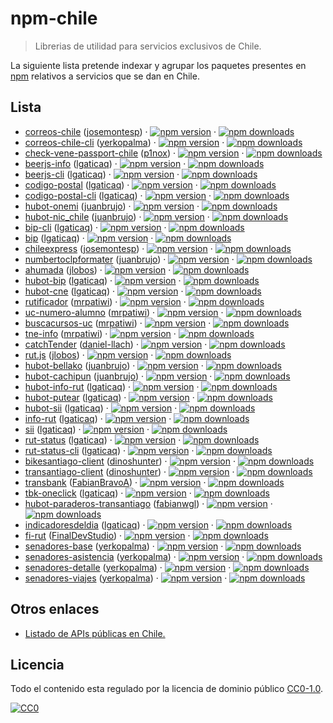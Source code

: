 npm-chile
=========

> Librerias de utilidad para servicios exclusivos de Chile.

La siguiente lista pretende indexar y agrupar los paquetes presentes en [npm](https://www.npmjs.com/) relativos a servicios que se dan en Chile. 

## Lista

- [correos-chile](https://www.npmjs.com/package/correos-chile) ([josemontesp](https://github.com/josemontesp)) 
· [![npm version](https://img.shields.io/npm/v/correos-chile.svg?style=flat-square)](https://www.npmjs.com/package/correos-chile) 
· [![npm downloads](https://img.shields.io/npm/dm/correos-chile.svg?style=flat-square)](https://www.npmjs.com/package/correos-chile)
- [correos-chile-cli](https://www.npmjs.com/package/correos-chile-cli) ([yerkopalma](https://github.com/YerkoPalma)) 
· [![npm version](https://img.shields.io/npm/v/correos-chile-cli.svg?style=flat-square)](https://www.npmjs.com/package/correos-chile-cli) 
· [![npm downloads](https://img.shields.io/npm/dm/correos-chile-cli.svg?style=flat-square)](https://www.npmjs.com/package/correos-chile-cli)
- [check-vene-passport-chile](https://www.npmjs.com/package/check-vene-passport-chile) ([p1nox](https://github.com/p1nox)) 
· [![npm version](https://img.shields.io/npm/v/check-vene-passport-chile.svg?style=flat-square)](https://www.npmjs.com/package/check-vene-passport-chile) 
· [![npm downloads](https://img.shields.io/npm/dm/check-vene-passport-chile.svg?style=flat-square)](https://www.npmjs.com/package/check-vene-passport-chile)
- [beerjs-info](https://www.npmjs.com/package/beerjs-info) ([lgaticaq](https://github.com/lgaticaq)) 
· [![npm version](https://img.shields.io/npm/v/beerjs-info.svg?style=flat-square)](https://www.npmjs.com/package/beerjs-info) 
· [![npm downloads](https://img.shields.io/npm/dm/beerjs-info.svg?style=flat-square)](https://www.npmjs.com/package/beerjs-info)
- [beerjs-cli](https://www.npmjs.com/package/beerjs-cli) ([lgaticaq](https://github.com/lgaticaq)) 
· [![npm version](https://img.shields.io/npm/v/beerjs-cli.svg?style=flat-square)](https://www.npmjs.com/package/beerjs-cli) 
· [![npm downloads](https://img.shields.io/npm/dm/beerjs-cli.svg?style=flat-square)](https://www.npmjs.com/package/beerjs-cli)
- [codigo-postal](https://www.npmjs.com/package/codigo-postal) ([lgaticaq](https://github.com/lgaticaq)) 
· [![npm version](https://img.shields.io/npm/v/codigo-postal.svg?style=flat-square)](https://www.npmjs.com/package/codigo-postal) 
· [![npm downloads](https://img.shields.io/npm/dm/codigo-postal.svg?style=flat-square)](https://www.npmjs.com/package/codigo-postal)
- [codigo-postal-cli](https://www.npmjs.com/package/codigo-postal-cli) ([lgaticaq](https://github.com/lgaticaq)) 
· [![npm version](https://img.shields.io/npm/v/codigo-postal-cli.svg?style=flat-square)](https://www.npmjs.com/package/codigo-postal-cli) 
· [![npm downloads](https://img.shields.io/npm/dm/codigo-postal-cli.svg?style=flat-square)](https://www.npmjs.com/package/codigo-postal-cli)
- [hubot-onemi](https://www.npmjs.com/package/hubot-onemi) ([juanbrujo](https://github.com/juanbrujo)) 
· [![npm version](https://img.shields.io/npm/v/hubot-onemi.svg?style=flat-square)](https://www.npmjs.com/package/hubot-onemi) 
· [![npm downloads](https://img.shields.io/npm/dm/hubot-onemi.svg?style=flat-square)](https://www.npmjs.com/package/hubot-onemi)
- [hubot-nic_chile](https://www.npmjs.com/package/hubot-nic_chile) ([juanbrujo](https://github.com/juanbrujo)) 
· [![npm version](https://img.shields.io/npm/v/hubot-nic_chile.svg?style=flat-square)](https://www.npmjs.com/package/hubot-nic_chile) 
· [![npm downloads](https://img.shields.io/npm/dm/hubot-nic_chile.svg?style=flat-square)](https://www.npmjs.com/package/hubot-nic_chile)
- [bip-cli](https://www.npmjs.com/package/bip-cli) ([lgaticaq](https://github.com/lgaticaq)) 
· [![npm version](https://img.shields.io/npm/v/bip-cli.svg?style=flat-square)](https://www.npmjs.com/package/bip-cli) 
· [![npm downloads](https://img.shields.io/npm/dm/bip-cli.svg?style=flat-square)](https://www.npmjs.com/package/bip-cli)
- [bip](https://www.npmjs.com/package/bip) ([lgaticaq](https://github.com/lgaticaq)) 
· [![npm version](https://img.shields.io/npm/v/bip.svg?style=flat-square)](https://www.npmjs.com/package/bip) 
· [![npm downloads](https://img.shields.io/npm/dm/bip.svg?style=flat-square)](https://www.npmjs.com/package/bip)
- [chileexpress](https://www.npmjs.com/package/chileexpress) ([josemontesp](https://github.com/josemontesp)) 
· [![npm version](https://img.shields.io/npm/v/chileexpress.svg?style=flat-square)](https://www.npmjs.com/package/chileexpress) 
· [![npm downloads](https://img.shields.io/npm/dm/chileexpress.svg?style=flat-square)](https://www.npmjs.com/package/chileexpress)
- [numbertoclpformater](https://www.npmjs.com/package/numbertoclpformater) ([juanbrujo](https://github.com/juanbrujo)) 
· [![npm version](https://img.shields.io/npm/v/numbertoclpformater.svg?style=flat-square)](https://www.npmjs.com/package/numbertoclpformater) 
· [![npm downloads](https://img.shields.io/npm/dm/numbertoclpformater.svg?style=flat-square)](https://www.npmjs.com/package/numbertoclpformater)
- [ahumada](https://www.npmjs.com/package/ahumada) ([jlobos](https://github.com/jlobos)) 
· [![npm version](https://img.shields.io/npm/v/ahumada.svg?style=flat-square)](https://www.npmjs.com/package/ahumada) 
· [![npm downloads](https://img.shields.io/npm/dm/ahumada.svg?style=flat-square)](https://www.npmjs.com/package/ahumada)
- [hubot-bip](https://www.npmjs.com/package/hubot-bip) ([lgaticaq](https://github.com/lgaticaq))
· [![npm version](https://img.shields.io/npm/v/hubot-bip.svg?style=flat-square)](https://www.npmjs.com/package/hubot-bip) 
· [![npm downloads](https://img.shields.io/npm/dm/hubot-bip.svg?style=flat-square)](https://www.npmjs.com/package/hubot-bip)
- [hubot-cne](https://www.npmjs.com/package/hubot-cne) ([lgaticaq](https://github.com/lgaticaq))
· [![npm version](https://img.shields.io/npm/v/hubot-cne.svg?style=flat-square)](https://www.npmjs.com/package/hubot-cne) 
· [![npm downloads](https://img.shields.io/npm/dm/hubot-cne.svg?style=flat-square)](https://www.npmjs.com/package/hubot-cne)
- [rutificador](https://www.npmjs.com/package/rutificador) ([mrpatiwi](https://github.com/mrpatiwi))
· [![npm version](https://img.shields.io/npm/v/rutificador.svg?style=flat-square)](https://www.npmjs.com/package/rutificador) 
· [![npm downloads](https://img.shields.io/npm/dm/rutificador.svg?style=flat-square)](https://www.npmjs.com/package/rutificador)
- [uc-numero-alumno](https://www.npmjs.com/package/uc-numero-alumno) ([mrpatiwi](https://github.com/mrpatiwi))
· [![npm version](https://img.shields.io/npm/v/uc-numero-alumno.svg?style=flat-square)](https://www.npmjs.com/package/uc-numero-alumno) 
· [![npm downloads](https://img.shields.io/npm/dm/uc-numero-alumno.svg?style=flat-square)](https://www.npmjs.com/package/uc-numero-alumno)
- [buscacursos-uc](https://www.npmjs.com/package/buscacursos-uc) ([mrpatiwi](https://github.com/mrpatiwi))
· [![npm version](https://img.shields.io/npm/v/buscacursos-uc.svg?style=flat-square)](https://www.npmjs.com/package/buscacursos-uc) 
· [![npm downloads](https://img.shields.io/npm/dm/buscacursos-uc.svg?style=flat-square)](https://www.npmjs.com/package/buscacursos-uc)
- [tne-info](https://www.npmjs.com/package/tne-info) ([mrpatiwi](https://github.com/mrpatiwi))
· [![npm version](https://img.shields.io/npm/v/tne-info.svg?style=flat-square)](https://www.npmjs.com/package/tne-info) 
· [![npm downloads](https://img.shields.io/npm/dm/tne-info.svg?style=flat-square)](https://www.npmjs.com/package/tne-info)
- [catchTender](https://www.npmjs.com/package/catchTender) ([daniel-llach](https://github.com/daniel-llach))
· [![npm version](https://img.shields.io/npm/v/catchTender.svg?style=flat-square)](https://www.npmjs.com/package/catchTender) 
· [![npm downloads](https://img.shields.io/npm/dm/catchTender.svg?style=flat-square)](https://www.npmjs.com/package/catchTender)
- [rut.js](https://www.npmjs.com/package/rut.js) ([jlobos](https://github.com/jlobos))
· [![npm version](https://img.shields.io/npm/v/rut.js.svg?style=flat-square)](https://www.npmjs.com/package/rut.js) 
· [![npm downloads](https://img.shields.io/npm/dm/rut.js.svg?style=flat-square)](https://www.npmjs.com/package/rut.js)
- [hubot-bellako](https://www.npmjs.com/package/hubot-bellako) ([juanbrujo](https://github.com/juanbrujo)) 
· [![npm version](https://img.shields.io/npm/v/hubot-bellako.svg?style=flat-square)](https://www.npmjs.com/package/hubot-bellako) 
· [![npm downloads](https://img.shields.io/npm/dm/hubot-bellako.svg?style=flat-square)](https://www.npmjs.com/package/hubot-bellako)
- [hubot-cachipun](https://www.npmjs.com/package/hubot-cachipun) ([juanbrujo](https://github.com/juanbrujo)) 
· [![npm version](https://img.shields.io/npm/v/hubot-cachipun.svg?style=flat-square)](https://www.npmjs.com/package/hubot-cachipun) 
· [![npm downloads](https://img.shields.io/npm/dm/hubot-cachipun.svg?style=flat-square)](https://www.npmjs.com/package/hubot-cachipun)
- [hubot-info-rut](https://www.npmjs.com/package/hubot-info-rut) ([lgaticaq](https://github.com/lgaticaq)) 
· [![npm version](https://img.shields.io/npm/v/hubot-info-rut.svg?style=flat-square)](https://www.npmjs.com/package/hubot-info-rut) 
· [![npm downloads](https://img.shields.io/npm/dm/hubot-info-rut.svg?style=flat-square)](https://www.npmjs.com/package/hubot-info-rut)
- [hubot-putear](https://www.npmjs.com/package/hubot-putear) ([lgaticaq](https://github.com/lgaticaq)) 
· [![npm version](https://img.shields.io/npm/v/hubot-putear.svg?style=flat-square)](https://www.npmjs.com/package/hubot-putear) 
· [![npm downloads](https://img.shields.io/npm/dm/hubot-putear.svg?style=flat-square)](https://www.npmjs.com/package/hubot-putear)
- [hubot-sii](https://www.npmjs.com/package/hubot-sii) ([lgaticaq](https://github.com/lgaticaq)) 
· [![npm version](https://img.shields.io/npm/v/hubot-sii.svg?style=flat-square)](https://www.npmjs.com/package/hubot-sii) 
· [![npm downloads](https://img.shields.io/npm/dm/hubot-sii.svg?style=flat-square)](https://www.npmjs.com/package/hubot-sii)
- [info-rut](https://www.npmjs.com/package/info-rut) ([lgaticaq](https://github.com/lgaticaq)) 
· [![npm version](https://img.shields.io/npm/v/info-rut.svg?style=flat-square)](https://www.npmjs.com/package/info-rut) 
· [![npm downloads](https://img.shields.io/npm/dm/info-rut.svg?style=flat-square)](https://www.npmjs.com/package/info-rut)
- [sii](https://www.npmjs.com/package/sii) ([lgaticaq](https://github.com/lgaticaq)) 
· [![npm version](https://img.shields.io/npm/v/sii.svg?style=flat-square)](https://www.npmjs.com/package/sii) 
· [![npm downloads](https://img.shields.io/npm/dm/sii.svg?style=flat-square)](https://www.npmjs.com/package/sii)
- [rut-status](https://www.npmjs.com/package/rut-status) ([lgaticaq](https://github.com/lgaticaq)) 
· [![npm version](https://img.shields.io/npm/v/rut-status.svg?style=flat-square)](https://www.npmjs.com/package/rut-status) 
· [![npm downloads](https://img.shields.io/npm/dm/rut-status.svg?style=flat-square)](https://www.npmjs.com/package/rut-status)
- [rut-status-cli](https://www.npmjs.com/package/rut-status-cli) ([lgaticaq](https://github.com/lgaticaq)) 
· [![npm version](https://img.shields.io/npm/v/rut-status-cli.svg?style=flat-square)](https://www.npmjs.com/package/rut-status-cli) 
· [![npm downloads](https://img.shields.io/npm/dm/rut-status-cli.svg?style=flat-square)](https://www.npmjs.com/package/rut-status-cli)
- [bikesantiago-client](https://www.npmjs.com/package/bikesantiago-client) ([dinoshunter](https://github.com/dinoshunter)) 
· [![npm version](https://img.shields.io/npm/v/bikesantiago-client.svg?style=flat-square)](https://www.npmjs.com/package/bikesantiago-client) 
· [![npm downloads](https://img.shields.io/npm/dm/bikesantiago-client.svg?style=flat-square)](https://www.npmjs.com/package/bikesantiago-client)
- [transantiago-client](https://www.npmjs.com/package/transantiago-client) ([dinoshunter](https://github.com/dinoshunter)) 
· [![npm version](https://img.shields.io/npm/v/transantiago-client.svg?style=flat-square)](https://www.npmjs.com/package/transantiago-client) 
· [![npm downloads](https://img.shields.io/npm/dm/transantiago-client.svg?style=flat-square)](https://www.npmjs.com/package/transantiago-client)
- [transbank](https://www.npmjs.com/package/transbank) ([FabianBravoA](https://github.com/FabianBravoA)) 
· [![npm version](https://img.shields.io/npm/v/transbank.svg?style=flat-square)](https://www.npmjs.com/package/transbank) 
· [![npm downloads](https://img.shields.io/npm/dm/transbank.svg?style=flat-square)](https://www.npmjs.com/package/transbank)
- [tbk-oneclick](https://www.npmjs.com/package/tbk-oneclick) ([lgaticaq](https://github.com/lgaticaq)) 
· [![npm version](https://img.shields.io/npm/v/tbk-oneclick.svg?style=flat-square)](https://www.npmjs.com/package/tbk-oneclick) 
· [![npm downloads](https://img.shields.io/npm/dm/tbk-oneclick.svg?style=flat-square)](https://www.npmjs.com/package/tbk-oneclick)
- [hubot-paraderos-transantiago](https://www.npmjs.com/package/hubot-paraderos-transantiago) ([fabianwgl](https://github.com/fabianwgl)) 
· [![npm version](https://img.shields.io/npm/v/hubot-paraderos-transantiago.svg?style=flat-square)](https://www.npmjs.com/package/hubot-paraderos-transantiago) 
· [![npm downloads](https://img.shields.io/npm/dm/hubot-paraderos-transantiago.svg?style=flat-square)](https://www.npmjs.com/package/hubot-paraderos-transantiago)
- [indicadoresdeldia](https://www.npmjs.com/package/indicadoresdeldia) ([lgaticaq](https://github.com/lgaticaq)) 
· [![npm version](https://img.shields.io/npm/v/indicadoresdeldia.svg?style=flat-square)](https://www.npmjs.com/package/indicadoresdeldia) 
· [![npm downloads](https://img.shields.io/npm/dm/indicadoresdeldia.svg?style=flat-square)](https://www.npmjs.com/package/indicadoresdeldia)
- [fi-rut](https://www.npmjs.com/package/fi-rut) ([FinalDevStudio](https://github.com/FinalDevStudio)) 
· [![npm version](https://img.shields.io/npm/v/fi-rut.svg?style=flat-square)](https://www.npmjs.com/package/fi-rut) 
· [![npm downloads](https://img.shields.io/npm/dm/fi-rut.svg?style=flat-square)](https://www.npmjs.com/package/fi-rut)
- [senadores-base](https://www.npmjs.com/package/senadores-base) ([yerkopalma](https://github.com/YerkoPalma)) 
· [![npm version](https://img.shields.io/npm/v/senadores-base.svg?style=flat-square)](https://www.npmjs.com/package/senadores-base) 
· [![npm downloads](https://img.shields.io/npm/dm/senadores-base.svg?style=flat-square)](https://www.npmjs.com/package/senadores-base)
- [senadores-asistencia](https://www.npmjs.com/package/senadores-asistencia) ([yerkopalma](https://github.com/YerkoPalma)) 
· [![npm version](https://img.shields.io/npm/v/senadores-asistencia.svg?style=flat-square)](https://www.npmjs.com/package/senadores-asistencia) 
· [![npm downloads](https://img.shields.io/npm/dm/senadores-asistencia.svg?style=flat-square)](https://www.npmjs.com/package/senadores-asistencia)
- [senadores-detalle](https://www.npmjs.com/package/senadores-detalle) ([yerkopalma](https://github.com/YerkoPalma)) 
· [![npm version](https://img.shields.io/npm/v/senadores-detalle.svg?style=flat-square)](https://www.npmjs.com/package/senadores-detalle) 
· [![npm downloads](https://img.shields.io/npm/dm/senadores-detalle.svg?style=flat-square)](https://www.npmjs.com/package/senadores-detalle)
- [senadores-viajes](https://www.npmjs.com/package/senadores-viajes) ([yerkopalma](https://github.com/YerkoPalma)) 
· [![npm version](https://img.shields.io/npm/v/senadores-viajes.svg?style=flat-square)](https://www.npmjs.com/package/senadores-viajes) 
· [![npm downloads](https://img.shields.io/npm/dm/senadores-viajes.svg?style=flat-square)](https://www.npmjs.com/package/senadores-viajes)

## Otros enlaces

- [Listado de APIs públicas en Chile.](https://github.com/juanbrujo/listado-apis-publicas-en-chile)

## Licencia

Todo el contenido esta regulado por la licencia de dominio público [CC0-1.0](https://spdx.org/licenses/CC0-1.0.html).

[![CC0](http://mirrors.creativecommons.org/presskit/buttons/88x31/svg/cc-zero.svg)](https://creativecommons.org/publicdomain/zero/1.0/)
